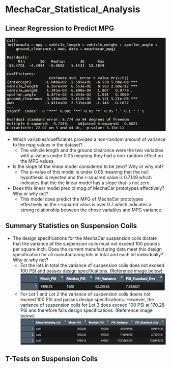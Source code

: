 # MechaCar_Statistical_Analysis

## Linear Regression to Predict MPG
![This is an image](https://github.com/smwhng/MechaCar_Statistical_Analysis/blob/main/Images/MPG_linear_regression.PNG) </br>
- Which variables/coefficients provided a non-random amount of variance to the mpg values in the dataset?
  - The vehicle length and the ground clearance were the two variables with p-values under 0.05 meaning they had a non-random effect on the MPG values.
- Is the slope of the linear model considered to be zero? Why or why not?
  - The p-value of this model is under 0.05 meaning that the null hypothesis is rejected and the r-squared value is 0.7149 which indicates that the the linear model has a slope that is not zero.
- Does this linear model predict mpg of MechaCar prototypes effectively? Why or why not?
  - This model does predict the MPG of MechaCar prototypes effectively as the r-squared valus is over 0.7 which indicates a strong relationship between the chose variables and MPG variance.

## Summary Statistics on Suspension Coils
- The design specifications for the MechaCar suspension coils dictate that the variance of the suspension coils must not exceed 100 pounds per square inch. Does the current manufacturing data meet this design specification for all manufacturing lots in total and each lot individually? Why or why not?
  - Fot the lots in total the variance of suspension coils does not exceed 100 PSI and passes design specifications. (Reference image below) <br/>
  ![This is an image](https://github.com/smwhng/MechaCar_Statistical_Analysis/blob/main/Images/Total_summary.PNG)
  - For Lot 1 and Lot 2 the variance of suspension coils doens not exceed 100 PSI and passes design specifications. However, the variance of suspension coils for Lot 3 does exceed 100 PSI at 170.28 PSI and therefore fails design specifications. (Reference image below) <br/>
  ![This is an image](https://github.com/smwhng/MechaCar_Statistical_Analysis/blob/main/Images/Lot_summary.PNG)
 
 ## T-Tests on Suspension Coils
 
